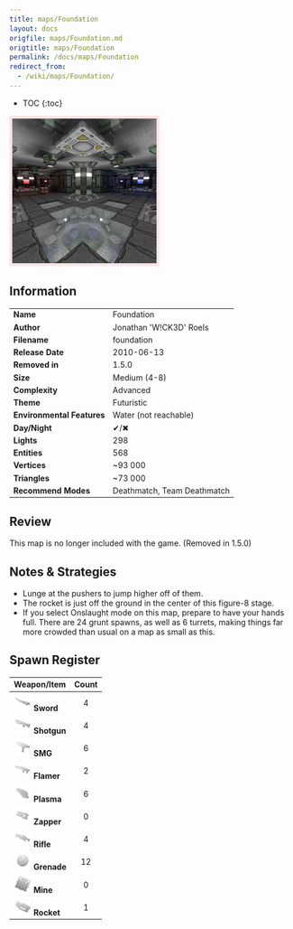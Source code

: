 ```yaml
---
title: maps/Foundation
layout: docs
origfile: maps/Foundation.md
origtitle: maps/Foundation
permalink: /docs/maps/Foundation
redirect_from:
  - /wiki/maps/Foundation/
---
```

* TOC
{:toc}
<img style='border:5px solid #ffe0e0e0' src="../images/maps/foundation.png" width="256px" />

## Information

|                            |                                          |
|----------------------------|------------------------------------------|
| **Name**                   | Foundation                               |
| **Author**                 | Jonathan 'W!CK3D' Roels                  |
| **Filename**               | foundation                               |
| **Release Date**           | 2010-06-13                               |
| **Removed in**             | 1.5.0                                    |
| **Size**                   | Medium (4-8)                             |
| **Complexity**             | Advanced                                 |
| **Theme**                  | Futuristic                               |
| **Environmental Features** | Water (not reachable)                    |
| **Day/Night**              | ✔/✖                                      |
| **Lights**                 | 298                                      |
| **Entities**               | 568                                      |
| **Vertices**               | ~93 000                                  |
| **Triangles**              | ~73 000                                  |
| **Recommend Modes**        | Deathmatch, Team Deathmatch              |

## Review

This map is no longer included with the game. (Removed in 1.5.0)

## Notes & Strategies

- Lunge at the pushers to jump higher off of them.
- The rocket is just off the ground in the center of this figure-8 stage.
- If you select Onslaught mode on this map, prepare to have your hands full. There are 24 grunt spawns, as well as 6 turrets, making things far more crowded than usual on a map as small as this.

## Spawn Register

| Weapon/Item                                                         | Count |
|---------------------------------------------------------------------|:-----:|
| <img src="../images/weapons/sword.png" width="32px"/> **Sword**     |   4   |
| <img src="../images/weapons/shotgun.png" width="32px"/> **Shotgun** |   4   |
| <img src="../images/weapons/smg.png" width="32px"/> **SMG**         |   6   |
| <img src="../images/weapons/flamer.png" width="32px"/> **Flamer**   |   2   |
| <img src="../images/weapons/plasma.png" width="32px"/> **Plasma**   |   6   |
| <img src="../images/weapons/zapper.png" width="32px"/> **Zapper**   |   0   |
| <img src="../images/weapons/rifle.png" width="32px"/> **Rifle**     |   4   |
| <img src="../images/weapons/grenade.png" width="32px"/> **Grenade** |  12   |
| <img src="../images/weapons/mine.png" width="32px"/> **Mine**       |   0   |
| <img src="../images/weapons/rocket.png" width="32px"/> **Rocket**   |   1   |
